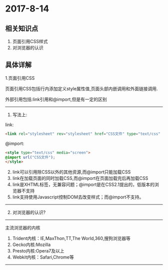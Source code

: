 # 2017-8-14

## 相关知识点

1. 页面引用CSS样式 
2. 对浏览器的认识

## 具体详解

1.页面引用CSS

页面引用CSS包括行内添加定义style属性值,页面头部内嵌调用和外面链接调用.

外部引用包括:link引用和@import,但是有一定的区别
***
1. 写法上:

link:

```html
<link rel="stylesheet" rev="stylesheet" href="CSS文件" type="text/css" media="all" />
```
@import:

```html
<style type="text/css" media="screen">   
@import url("CSS文件");   
</style>
```

2. link可以引用除CSS以外的其他资源,而@import只能加载CSS
3. link在加载页面的同时加载CSS,而@import在页面加载完后再加载CSS
4. link是XHTML标签，无兼容问题；@import是在CSS2.1提出的，低版本的浏览器不支持
5. link支持使用Javascript控制DOM去改变样式；而@import不支持。
***

2. 对浏览器的认识?

***
主流浏览器的内核

1. Trident内核：IE,MaxThon,TT,The World,360,搜狗浏览器等
2. Gecko内核:Mozilla
3. Presto内核:Opera7及以上
4. Webkit内核：Safari,Chrome等
***
